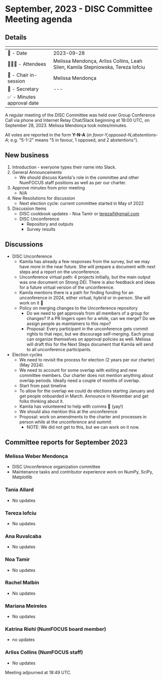 # September, 2023 - DISC Committee Meeting agenda

## Details

| <!-- -->    | <!-- -->    |
|-----------|---|
| 📅 - Date | 2023-09-28 |
| 🙋🏽‍♀️ - Attendees | Melissa Mendonça, Arliss Collins, Leah Silen, Kamila Stepniowska, Tereza Iofciu |
| 💬 - Chair in-session | Melissa Mendonça  |
| 📝 - Secretary | ---  |
| ✅ - Minutes approval date |   |

A regular meeting of the DISC Committee was held over Group Conference Call via phone and Internet Relay Chat/Slack beginning at 18:00 UTC, on September 28, 2023. Melissa Mendonça took notes/minutes.

All votes are reported in the form **Y-N-A** (*in favor-Y‚opposed-N‚abstentions-A*; e.g. "5-1-2" means "5 in favour, 1 opposed, and 2 abstentions").

## New business

1. Introduction - everyone types their name into Slack.
1. General Announcements
    * We should discuss Kamila's role in the committee and other NumFOCUS staff positions as well as per our charter.
1. Approve minutes from prior meeting
    * N/A
1. New Resolutions for discussion
    * Next election cycle: current committee started in May of 2022
1. Discussion Items
    * DISC cookbook updates - Noa Tamir or terezaif@gmail.com 
    * DISC Unconference
         * Repository and outputs
         * Survey results

## Discussions

* DISC Unconference
    * Kamila has already a few responses from the survey, but we may have more in the near future. She will prepare a document with next steps and a report on the unconference.
    * Unconference virtual path: 4 projects initially, but the main output was one document on Strong DEI. There is also feedback and ideas for a future virtual version of the unconference.
    * Kamila mentions there is a path for finding funding for an unconference in 2024, either virtual, hybrid or in-person. She will work on it :tada:
    * Policy on merging changes to the Unconference repository
        * Do we need to get approvals from all members of a group for changes? If a PR lingers open for a while, can we merge? Do we assign people as maintainers to this repo?
        * Proposal: Every participant in the unconference gets commit rights to that repo, but we discourage self-merging. Each group can organize themselves on approval policies as well. Melissa will draft this for the Next Steps document that Kamila will send to all unconference participants.
* Election cycles
    * We need to revisit the process for election (2 years per our charter) (May 2024). 
    * We need to account for some overlap with exiting and new committee members. Our charter does not mention anything about overlap periods. Ideally need a couple of months of overlap.
    * Start from past timeline
    * To allow for the overlap we could do  elections starting January and get people onboarded in  March.  Announce in November and get folks thinking about it. 
    * Kamila has volunteered to help with comms 🎉 (yay!)
    * We should also mention this at the unconference
    * Proposal: work on amendments to the charter and processes in person while at the unconference and summit 
        * NOTE: We did not get to this, but we can work on it now.

## Committee reports for September 2023

### Melissa Weber Mendonça
* DISC Unconference organization committee
* Maintenance tasks and contributor experience work on NumPy, SciPy, Matplotlib

### Tania Allard 
* No updates

### Tereza Iofciu
* No updates

### Ana Ruvalcaba
* No updates

### Noa Tamir
* No updates

### Rachel Malbin
* No updates

### Mariana Meireles
* No updates

### Katrina Riehl (NumFOCUS board member)
* no updates

### Arliss Collins (NumFOCUS staff)
* No updates

Meeting adjourned at 18:49 UTC.
